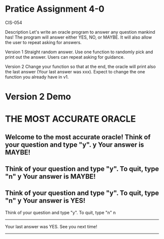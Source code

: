 # Pratice Assignment 4-0
 CIS-054

Description
Let's write an oracle program to answer any question mankind has! The program will answer either YES, NO, or MAYBE. It will also allow the user to repeat asking for answers.

Version 1 
Straight random answer.
Use one function to randomly pick and print out the answer.
Users can repeat asking for guidance.

Version 2 
Change your function so that at the end, the oracle will print also the last answer (Your last answer was xxx).
Expect to change the one function you already have in v1.

Version 2 Demo
==========================
 THE MOST ACCURATE ORACLE
==========================
Welcome to the most accurate oracle!
Think of your question and type "y".
y
Your answer is MAYBE!
------------
Think of your question and type "y". To quit, type "n"
y
Your answer is MAYBE!
------------
Think of your question and type "y". To quit, type "n"
y
Your answer is YES!
------------
Think of your question and type "y". To quit, type "n"
n
*************************************************
Your last answer was YES. See you next time!
*************************************************